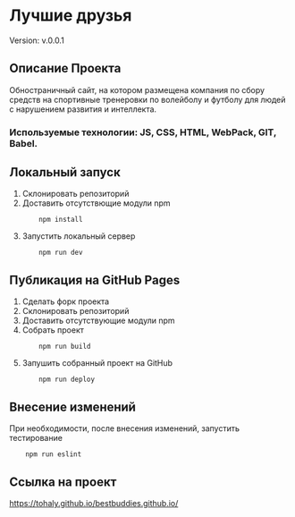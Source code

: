 # Лучшие друзья

Version: v.0.0.1

## Описание Проекта
Обностраничный сайт, на котором размещена компания по сбору средств на спортивные тренеровки по волейболу и футболу для людей с нарушением развития и интеллекта.

### Используемые технологии: JS, CSS, HTML, WebPack, GIT, Babel.

## Локальный запуск
1. Склонировать репозиторий
2. Доставить отсутствющие модули npm
    ```
        npm install
    ```
3. Запустить локальный сервер
    ```
        npm run dev
    ```

## Публикация на GitHub Pages
1. Сделать форк проекта
2. Склонировать репозиторий
3. Доставить отсутствующие модули npm
4. Собрать проект
    ```
        npm run build
    ```
5. Запушить собранный проект на GitHub
    ```
        npm run deploy
    ```

## Внесение изменений
При необходимости, после внесения изменений, запустить тестирование
```
    npm run eslint
```

## Ссылка на проект

https://tohaly.github.io/bestbuddies.github.io/
